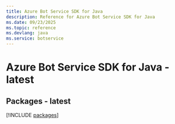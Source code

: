 ```yaml
---
title: Azure Bot Service SDK for Java
description: Reference for Azure Bot Service SDK for Java
ms.date: 09/23/2025
ms.topic: reference
ms.devlang: java
ms.service: botservice
---
```

# Azure Bot Service SDK for Java - latest
## Packages - latest
[!INCLUDE [packages](bot-service-index.md)]